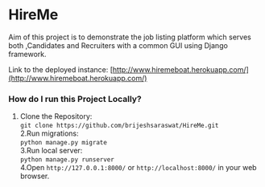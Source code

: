 # HireMe

Aim of this project is to demonstrate the job listing platform which serves both ,Candidates and Recruiters with a common GUI using Django framework.<br>

Link to the deployed instance: [http://www.hiremeboat.herokuapp.com/](http://www.hiremeboat.herokuapp.com/)<br>



### How do I run this Project Locally?
1. Clone the Repository:<br>
```git clone https://github.com/brijeshsaraswat/HireMe.git```<br>
2.Run migrations:<br>
```python manage.py migrate```<br>
3.Run local server:<br>
```python manage.py runserver```<br>
4.Open ```http://127.0.0.1:8000/``` or ```http://localhost:8000/``` in your web browser.<br>
